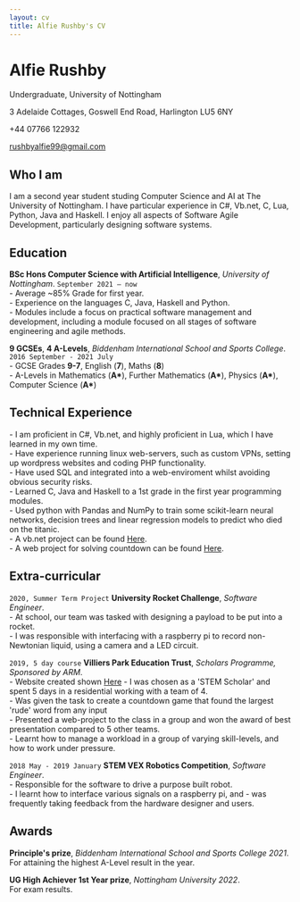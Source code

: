 ```yaml
---
layout: cv
title: Alfie Rushby's CV
---
```

# Alfie Rushby
Undergraduate, University of Nottingham

3 Adelaide Cottages, Goswell End Road, Harlington LU5 6NY

+44 07766 122932

<div id="webaddress">
<a href="mailto: rushbyalfie99@gmail.com">rushbyalfie99@gmail.com</a>
</div>


## Who I am

I am a second year student studing Computer Science and AI at The University of Nottingham. I have particular experience in C#, Vb.net, C, Lua, Python, Java and Haskell.
I enjoy all aspects of Software Agile Development, particularly designing software systems.


## Education

__BSc Hons Computer Science with Artificial Intelligence__, *University of Nottingham*.
`September 2021 – now` <br>
\- Average ~85% Grade for first year.<br>
\- Experience on the languages C, Java, Haskell and Python. <br>
\- Modules include a focus on practical software management and development, including a module focused on all stages of software engineering and agile methods.

__9 GCSEs__, __4 A-Levels__, *Biddenham International School and Sports College*.
`2016 September - 2021 July`<br>
\- GCSE Grades __9-7__, English (__7__), Maths (__8__) <br>
\- A-Levels in Mathematics (__A\*__), Further Mathematics (__A\*__), Physics (__A\*__), Computer Science (__A\*__)

## Technical Experience
\- I am proficient in C#, Vb.net, and highly proficient in Lua, which I have learned in my own time.<br>
\- Have experience running linux web-servers, such as custom VPNs, setting up wordpress websites and coding PHP functionality.<br>
\- Have used SQL and integrated into a web-enviroment whilst avoiding obvious security risks.<br>
\- Learned C, Java and Haskell to a 1st grade in the first year programming modules.<br>
\- Used python with Pandas and NumPy to train some scikit-learn neural networks, decision trees and linear regression models to predict who died on the titanic.<br>
\- A vb.net project can be found <a href="https://github.com/ickeyben123/NEA">Here</a>.<br>
\- A web project for solving countdown can be found <a href="https://github.com/uploadingdictionairy/EarlDescent">Here</a>.


## Extra-curricular 

`2020, Summer Term Project`
__University Rocket Challenge__, *Software Engineer*. <br>
\- At school, our team was tasked with designing a payload to be put into a rocket. <br>
\- I was responsible with interfacing with a raspberry pi to record non-Newtonian liquid, using a camera and a LED circuit.

`2019, 5 day course`
__Villiers Park Education Trust__, *Scholars Programme, Sponsored by ARM*. <br>
\- Website created shown <a href="https://uploadingdictionairy.github.io/">Here</a>
\- I was chosen as a 'STEM Scholar' and spent 5 days in a residential working with a team of 4. <br>
\- Was given the task to create a countdown game that found the largest 'rude' word from any input <br>
\- Presented a web-project to the class in a group and won the award of best presentation compared to 5 other teams. <br>
\- Learnt how to manage a workload in a group of varying skill-levels, and how to work under pressure.

`2018 May - 2019 January`
__STEM VEX Robotics Competition__, *Software Engineer*. <br>
\- Responsible for the software to drive a purpose built robot.<br>
\- I learnt how to interface various signals on a raspberry pi, and 
\- was frequently taking feedback from the hardware designer and users.

## Awards

__Principle's prize__, *Biddenham International School and Sports College 2021*. <br>
For attaining the highest A-Level result in the year.

__UG High Achiever 1st Year prize__, *Nottingham University 2022*. <br>
For exam results.

<!-- ### Footer

Last updated: May 2013 -->


